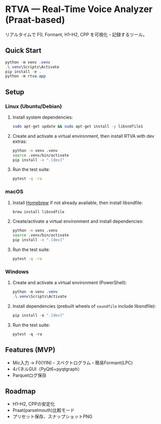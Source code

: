 # RTVA — Real-Time Voice Analyzer (Praat-based)

リアルタイムで F0, Formant, H1–H2, CPP を可視化・記録するツール。

## Quick Start
```powershell
python -m venv .venv
.\.venv\Scripts\Activate
pip install -e .
python -m rtva.app
```
 
## Setup

### Linux (Ubuntu/Debian)
1. Install system dependencies:
   ```bash
   sudo apt-get update && sudo apt-get install -y libsndfile1
   ```
2. Create and activate a virtual environment, then install RTVA with dev extras:
   ```bash
   python -m venv .venv
   source .venv/bin/activate
   pip install -e ".[dev]"
   ```
3. Run the test suite:
   ```bash
   pytest -q -ra
   ```

### macOS
1. Install [Homebrew](https://brew.sh/) if not already available, then install libsndfile:
   ```bash
   brew install libsndfile
   ```
2. Create/activate a virtual environment and install dependencies:
   ```bash
   python -m venv .venv
   source .venv/bin/activate
   pip install -e ".[dev]"
   ```
3. Run the test suite:
   ```bash
   pytest -q -ra
   ```

### Windows
1. Create and activate a virtual environment (PowerShell):
   ```powershell
   python -m venv .venv
   .\.venv\Scripts\Activate
   ```
2. Install dependencies (prebuilt wheels of `soundfile` include libsndfile):
   ```powershell
   pip install -e ".[dev]"
   ```
3. Run the test suite:
   ```powershell
   pytest -q -ra
   ```

## Features (MVP)
- Mic入力 → F0(YIN)・スペクトログラム・簡易Formant(LPC)
- 4パネルGUI（PyQt6+pyqtgraph）
- Parquetログ保存

## Roadmap
- H1–H2, CPPの安定化
- Praat(parselmouth)比較モード
- プリセット保存、スナップショットPNG
